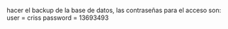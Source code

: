 hacer el backup de la base de datos, las contraseñas para el acceso son:
user = criss
password = 13693493
